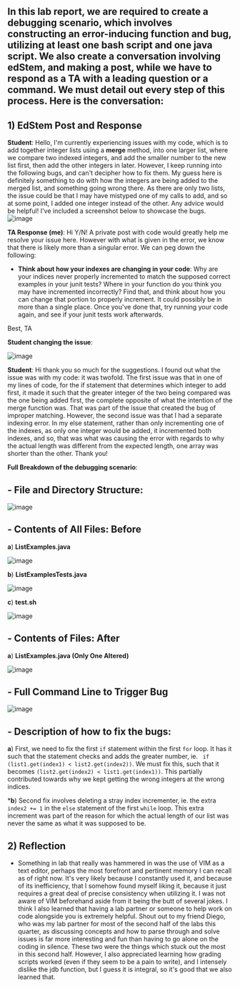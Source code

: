 ## **In this lab report, we are required to create a debugging scenario, which involves constructing an error-inducing function and bug, utilizing at least one bash script and one java script. We also create a conversation involving edStem, and making a post, while we have to respond as a TA with a leading question or a command. We must detail out every step of this process. Here is the conversation:**

## **1) EdStem Post and Response**
**Student**:
Hello, I'm currently experiencing issues with my code, which is to add together integer lists using a **merge** method, into one larger list, where we compare two indexed integers, and add the smaller number to the new list first, then add the other integers in later. However, I keep running into the following bugs, and can't decipher how to fix them. My guess here is definitely something to do with how the integers are being added to the merged list, and something going wrong there. As there are only two lists, the issue could be that I may have mistyped one of my calls to add, and so at some point, I added one integer instead of the other. Any advice would be helpful! I've included a screenshot below to showcase the bugs.
![image](ErrorInducingBugReport5.png)




**TA Response (me)**: Hi Y/N! A private post with code would greatly help me resolve your issue here. However with what is given in the error, we know that there is likely more than a singular error. We can peg down the following:
- **Think about how your indexes are changing in your code**: Why are your indices never properly incremented to match the supposed correct examples in your junit tests? Where in your function do you think you may have incremented incorrectly? Find that, and think about how you can change that portion to properly increment. It could possibly be in more than a single place.
Once you've done that, try running your code again, and see if your junit tests work afterwards.

Best, 
TA

**Student changing the issue**: 


![image](TerminalOutputAfterFixReport5.png)

**Student**:
Hi thank you so much for the suggestions. I found out what the issue was with my code: it was twofold. The first issue was that in one of my lines of code, for the if statement that determines which integer to add first, it made it such that the greater integer of the two being compared was the one being added first, the complete opposite of what the intention of the merge function was. That was part of the issue that created the bug of improper matching. However, the second issue was that I had a separate indexing error. In my else statement, rather than only incrementing one of the indexes, as only one integer would be added, it incremented both indexes, and so, that was what was causing the error with regards to why the actual length was different from the expected length, one array was shorter than the other. Thank you!

**Full Breakdown of the debugging scenario**:

## - **File and Directory Structure**:

![image](FileAndDirectoryStructureReport5.png)


## - **Contents of All Files: Before**
  
**a**) **ListExamples.java**

![image](ListExampleReport5CodeBefore.png)

**b**) **ListExamplesTests.java**

![image](ListExamplesTestsReport5.png)

**c**) **test.sh**

![image](testSH.png)

## - **Contents of Files: After**

**a**) **ListExamples.java (Only One Altered)**

![image](ListExamplesAfterFixReport5.png)

## - **Full Command Line to Trigger Bug**

![image](ErrorInducingBugReport5.png)

## - **Description of how to fix the bugs**:

**a**) First, we need to fix the first ```if``` statement within the first ```for``` loop. It has it such that the statement checks and adds the greater number, ie. ``` if (list1.get(index1) < list2.get(index2))```. We must fix this, such that it becomes ```(list2.get(index2) < list1.get(index1))```. This partially contributed towards why we kept getting the wrong integers at the wrong indices. 

***b**) Second fix involves deleting a stray index incrementer, ie. the extra ```index2 += 1``` in the ```else``` statement of the first ```while``` loop. This extra increment was part of the reason for which the actual length of our list was never the same as what it was supposed to be. 



## **2) Reflection**

- Something in lab that really was hammered in was the use of VIM as a text editor, perhaps the most forefront and pertinent memory I can recall as of right now. It's very likely because I constantly used it, and because of its inefficiency, that I somehow found myself liking it, because it just requires a great deal of precise consistency when utilizing it. I was not aware of VIM beforehand aside from it being the butt of several jokes. I think I also learned that having a lab partner or someone to help work on code alongside you is extremely helpful. Shout out to my friend Diego, who was my lab partner for most of the second half of the labs this quarter, as discussing concepts and how to parse through and solve issues is far more interesting and fun than having to go alone on the coding in silence. These two were the things which stuck out the most in this second half. However, I also appreciated learning how grading scripts worked (even if they seem to be a pain to write), and I intensely dislike the jdb function, but I guess it is integral, so it's good that we also learned that. 




